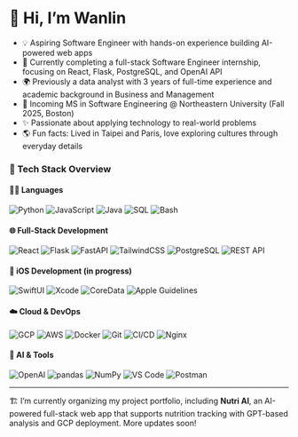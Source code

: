 # 👋 Hi, I’m Wanlin

- 💡 Aspiring Software Engineer with hands-on experience building AI-powered web apps
- 🧠 Currently completing a full-stack Software Engineer internship, focusing on React, Flask, PostgreSQL, and OpenAI API
- 🌍 Previously a data analyst with 3 years of full-time experience and academic background in Business and Management
- 🌱 Incoming MS in Software Engineering @ Northeastern University (Fall 2025, Boston)
- ✨ Passionate about applying technology to real-world problems
- 🌎 Fun facts: Lived in Taipei and Paris, love exploring cultures through everyday details

### 🔧 Tech Stack Overview

#### 🧑‍💻 Languages
![Python](https://img.shields.io/badge/Python-3776AB?style=flat-square&logo=python&logoColor=white)
![JavaScript](https://img.shields.io/badge/JavaScript-F7DF1E?style=flat-square&logo=javascript&logoColor=black)
![Java](https://img.shields.io/badge/Java-007396?style=flat-square&logo=java&logoColor=white)
![SQL](https://img.shields.io/badge/SQL-4479A1?style=flat-square&logo=postgresql&logoColor=white)
![Bash](https://img.shields.io/badge/Bash-4EAA25?style=flat-square&logo=gnu-bash&logoColor=white)

#### 🌐 Full-Stack Development
![React](https://img.shields.io/badge/React-61DAFB?style=flat-square&logo=react&logoColor=black)
![Flask](https://img.shields.io/badge/Flask-000000?style=flat-square&logo=flask&logoColor=white)
![FastAPI](https://img.shields.io/badge/FastAPI-009688?style=flat-square&logo=fastapi&logoColor=white)
![TailwindCSS](https://img.shields.io/badge/Tailwind_CSS-38B2AC?style=flat-square&logo=tailwind-css&logoColor=white)
![PostgreSQL](https://img.shields.io/badge/PostgreSQL-336791?style=flat-square&logo=postgresql&logoColor=white)
![REST API](https://img.shields.io/badge/REST%20API-FF6F61?style=flat-square&logo=api&logoColor=white)

#### 📱 iOS Development (in progress)
![SwiftUI](https://img.shields.io/badge/SwiftUI-FA7343?style=flat-square&logo=swift&logoColor=white)
![Xcode](https://img.shields.io/badge/Xcode-1575F9?style=flat-square&logo=xcode&logoColor=white)
![CoreData](https://img.shields.io/badge/CoreData-1D1D1F?style=flat-square&logo=apple&logoColor=white)
![Apple Guidelines](https://img.shields.io/badge/Apple%20HIG-000000?style=flat-square&logo=apple&logoColor=white)

#### ☁️ Cloud & DevOps
![GCP](https://img.shields.io/badge/GCP-4285F4?style=flat-square&logo=google-cloud&logoColor=white)
![AWS](https://img.shields.io/badge/AWS-232F3E?style=flat-square&logo=amazon-aws&logoColor=white)
![Docker](https://img.shields.io/badge/Docker-2496ED?style=flat-square&logo=docker&logoColor=white)
![Git](https://img.shields.io/badge/Git-F05032?style=flat-square&logo=git&logoColor=white)
![CI/CD](https://img.shields.io/badge/CI%2FCD-20BEFF?style=flat-square&logo=github-actions&logoColor=white)
![Nginx](https://img.shields.io/badge/Nginx-009639?style=flat-square&logo=nginx&logoColor=white)

#### 🤖 AI & Tools
![OpenAI](https://img.shields.io/badge/OpenAI-412991?style=flat-square&logo=openai&logoColor=white)
![pandas](https://img.shields.io/badge/pandas-150458?style=flat-square&logo=pandas&logoColor=white)
![NumPy](https://img.shields.io/badge/NumPy-013243?style=flat-square&logo=numpy&logoColor=white)
![VS Code](https://img.shields.io/badge/VS%20Code-007ACC?style=flat-square&logo=visual-studio-code&logoColor=white)
![Postman](https://img.shields.io/badge/Postman-FF6C37?style=flat-square&logo=postman&logoColor=white)


---

🏗️ I’m currently organizing my project portfolio, including **Nutri AI**, an AI-powered full-stack web app that supports nutrition tracking with GPT-based analysis and GCP deployment. More updates soon!
